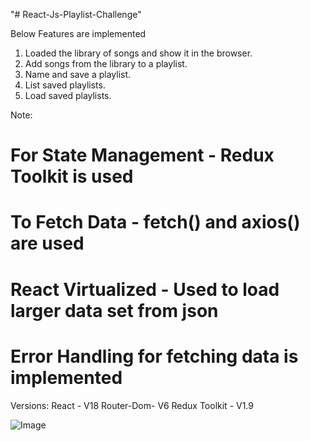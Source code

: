 "# React-Js-Playlist-Challenge" 

Below Features are implemented
1. Loaded the library of songs and show it in the browser.
2. Add songs from the library to a playlist.
3. Name and save a playlist.
4. List saved playlists.
5. Load saved playlists.

Note:
# For State Management - Redux Toolkit is used
# To Fetch Data - fetch() and axios() are used
# React Virtualized - Used to load larger data set from json
# Error Handling for fetching data is implemented

Versions:
React - V18
Router-Dom- V6
Redux Toolkit - V1.9


![Image](https://user-images.githubusercontent.com/111413484/203853283-4c44a674-d1c9-4367-bec4-c4e2166fa4f5.jpg)

